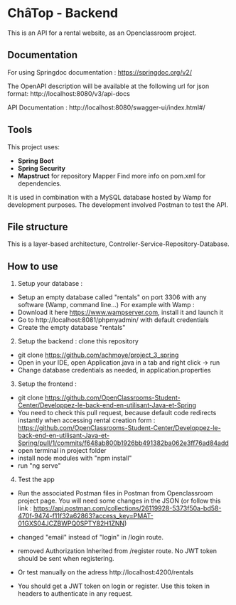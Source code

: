 # ChâTop - Backend 
This is an API for a rental website, as an Openclassroom project. 

## Documentation 
For using Springdoc documentation :
https://springdoc.org/v2/

The OpenAPI description will be available at the following url for json format:
http://localhost:8080/v3/api-docs

API Documentation :
http://localhost:8080/swagger-ui/index.html#/

## Tools
This project uses: 
- **Spring Boot**
- **Spring Security**  
- **Mapstruct** for repository Mapper 
Find more info on pom.xml for dependencies. 

It is used in combination with a MySQL database hosted by Wamp for development purposes. 
The development involved Postman to test the API. 

## File structure 
This is a layer-based architecture, Controller-Service-Repository-Database.

## How to use
1. Setup your database :
- Setup an empty database called "rentals" on port 3306 with any software (Wamp, command line...) 
For example with Wamp : 
- Download it here https://www.wampserver.com, install it and launch it 
- Go to http://localhost:8081/phpmyadmin/ with default credentials 
- Create the empty database "rentals" 

2. Setup the backend : clone this repository 
- git clone https://github.com/achmoye/project_3_spring
- Open in your IDE, open Application.java in a tab and right click -> run 
- Change database credentials as needed, in application.properties

3. Setup the frontend : 
- git clone https://github.com/OpenClassrooms-Student-Center/Developpez-le-back-end-en-utilisant-Java-et-Spring
- You need to check this pull request, because default code redirects instantly when accessing rental creation form : 
https://github.com/OpenClassrooms-Student-Center/Developpez-le-back-end-en-utilisant-Java-et-Spring/pull/1/commits/f648ab800b1926bb491382ba062e3ff76ad84add
- open terminal in project folder
- install node modules with "npm install"
- run "ng serve"

4. Test the app 
- Run the associated Postman files in Postman from Openclassroom project page. You will need some changes in the JSON (or follow this link : https://api.postman.com/collections/26119928-5373f50a-bd58-470f-9474-f11f32a62863?access_key=PMAT-01GXS04JCZBWPQ0SPTY82H1ZNN)
- changed "email" instead of "login" in /login route. 
- removed Authorization Inherited from /register route. No JWT token should be sent when registering. 

- Or test manually on the adress http://localhost:4200/rentals
- You should get a JWT token on login or register. Use this token in headers to authenticate in any request. 

